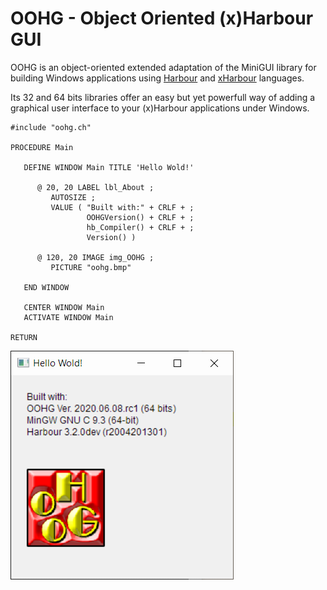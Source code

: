 # OOHG - Object Oriented (x)Harbour GUI

OOHG is an object-oriented extended adaptation of the MiniGUI library for building Windows applications using [Harbour](https://harbour.github.io/) and [xHarbour](http://www.xharbour.org/) languages.

Its 32 and 64 bits libraries offer an easy but yet powerfull way of adding a graphical user interface to your (x)Harbour applications under Windows.   

```
#include "oohg.ch"

PROCEDURE Main

   DEFINE WINDOW Main TITLE 'Hello Wold!'

      @ 20, 20 LABEL lbl_About ;
         AUTOSIZE ;
         VALUE ( "Built with:" + CRLF + ;
                 OOHGVersion() + CRLF + ;
                 hb_Compiler() + CRLF + ;
                 Version() )

      @ 120, 20 IMAGE img_OOHG ;
         PICTURE "oohg.bmp"

   END WINDOW

   CENTER WINDOW Main
   ACTIVATE WINDOW Main

RETURN
```

![](hello.png)
